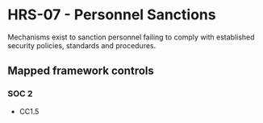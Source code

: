 # HRS-07 - Personnel Sanctions
Mechanisms exist to sanction personnel failing to comply with established security policies, standards and procedures. 
## Mapped framework controls
### SOC 2
- CC1.5